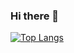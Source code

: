### Hi there 👋

[![Top Langs](https://github-readme-stats.vercel.app/api/top-langs/?username=murakamiren&layout=compact&theme=onedark)](https://github.com/anuraghazra/github-readme-stats)

<!--
**murakamiren/murakamiren** is a ✨ _special_ ✨ repository because its `README.md` (this file) appears on your GitHub profile.

Here are some ideas to get you started:

- 🔭 I’m currently working on ...
- 🌱 I’m currently learning ...
- 👯 I’m looking to collaborate on ...
- 🤔 I’m looking for help with ...
- 💬 Ask me about ...
- 📫 How to reach me: ...
- 😄 Pronouns: ...
- ⚡ Fun fact: ...
-->
